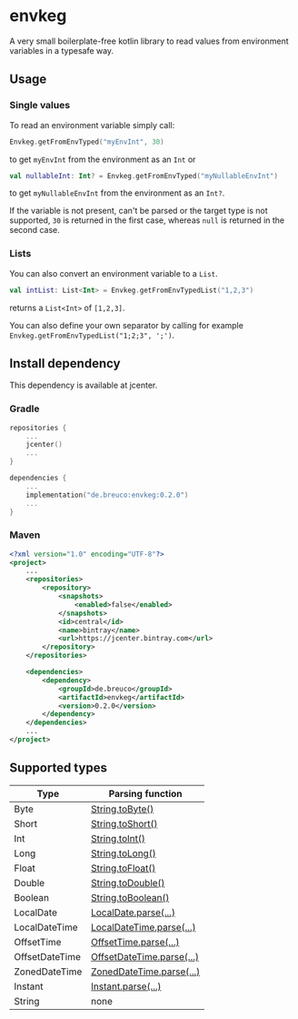 # envkeg
A very small boilerplate-free kotlin library to read values from environment variables in a typesafe way.

## Usage
### Single values
To read an environment variable simply call:

```kotlin
Envkeg.getFromEnvTyped("myEnvInt", 30)
```

to get `myEnvInt` from the environment as an `Int` or

```kotlin
val nullableInt: Int? = Envkeg.getFromEnvTyped("myNullableEnvInt")
```
to get `myNullableEnvInt` from the environment as an `Int?`.

If the variable is not present, can't be parsed or the target type is not supported, `30` is returned in the first case, whereas `null` is returned in 
the second case.

### Lists
You can also convert an environment variable to a `List`.

```kotlin
val intList: List<Int> = Envkeg.getFromEnvTypedList("1,2,3")
```

returns a `List<Int>` of `[1,2,3]`.

You can also define your own separator by calling for example `Envkeg.getFromEnvTypedList("1;2;3", ';')`.

## Install dependency
This dependency is available at jcenter.

### Gradle
```kotlin
repositories {
    ...
    jcenter()
    ...
}

dependencies {
    ...
    implementation("de.breuco:envkeg:0.2.0")
    ...
}
```

### Maven
```xml
<?xml version="1.0" encoding="UTF-8"?>
<project>
    ...
    <repositories>
        <repository>
            <snapshots>
                <enabled>false</enabled>
            </snapshots>
            <id>central</id>
            <name>bintray</name>
            <url>https://jcenter.bintray.com</url>
        </repository>
    </repositories>

    <dependencies>
        <dependency>
            <groupId>de.breuco</groupId>
            <artifactId>envkeg</artifactId>
            <version>0.2.0</version>
        </dependency>
    </dependencies>
    ...
</project>
```

## Supported types
| Type           | Parsing function                                                                                                                   |
| -------------- | ---------------------------------------------------------------------------------------------------------------------------------- |
| Byte           | [String.toByte()](https://kotlinlang.org/api/latest/jvm/stdlib/kotlin.text/to-byte.html)                                           |
| Short          | [String.toShort()](https://kotlinlang.org/api/latest/jvm/stdlib/kotlin.text/to-short.html)                                         |
| Int            | [String.toInt()](https://kotlinlang.org/api/latest/jvm/stdlib/kotlin.text/to-int.html)                                             |
| Long           | [String.toLong()](https://kotlinlang.org/api/latest/jvm/stdlib/kotlin.text/to-long.html)                                           |
| Float          | [String.toFloat()](https://kotlinlang.org/api/latest/jvm/stdlib/kotlin.text/to-float.html)                                         |
| Double         | [String.toDouble()](https://kotlinlang.org/api/latest/jvm/stdlib/kotlin.text/to-double.html)                                       |
| Boolean        | [String.toBoolean()](https://kotlinlang.org/api/latest/jvm/stdlib/kotlin.text/to-boolean.html)                                     |
| LocalDate      | [LocalDate.parse(...)](https://docs.oracle.com/javase/8/docs/api/java/time/LocalDate.html#parse-java.lang.CharSequence-)           |
| LocalDateTime  | [LocalDateTime.parse(...)](https://docs.oracle.com/javase/8/docs/api/java/time/LocalDateTime.html#parse-java.lang.CharSequence-)   |
| OffsetTime     | [OffsetTime.parse(...)](https://docs.oracle.com/javase/8/docs/api/java/time/OffsetTime.html#parse-java.lang.CharSequence-)         |
| OffsetDateTime | [OffsetDateTime.parse(...)](https://docs.oracle.com/javase/8/docs/api/java/time/OffsetDateTime.html#parse-java.lang.CharSequence-) |
| ZonedDateTime  | [ZonedDateTime.parse(...)](https://docs.oracle.com/javase/8/docs/api/java/time/ZonedDateTime.html#parse-java.lang.CharSequence-)   |
| Instant        | [Instant.parse(...)](https://docs.oracle.com/javase/8/docs/api/java/time/Instant.html#parse-java.lang.CharSequence-)               |
| String         | none                                                                                                                               |
